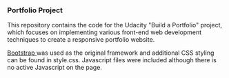 <h3> Portfolio Project </h3>

This repository contains the code for the Udacity "Build a Portfolio" project, which focuses on implementing
various front-end web development techniques to create a responsive portfolio website. 

<a href="http://getbootstrap.com/"> Bootstrap </a> was used as the original framework and additional CSS styling can be found in
style.css. Javascript files were included although there is no active Javascript on the page.
